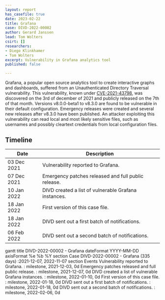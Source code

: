 ```yaml
---
layout: report
has_casefile: true
date: 2023-02-22
title: Grafana
case: DIVD-2022-00002
author: Gerard Janssen
lead: Tom Wolters
csirt: []
researchers:
- Diego Klinkhamer
- Tom Wolters
excerpt: Vulnerability in Grafana analytics tool
published: false

---
```

Grafana, a popular open source analytics tool to create interactive graphs and dashboards, suffered from an Unauthenticated Directory Traversal vulnerability. This vulnerability, known under [CVE-2021-43798](https://cve.mitre.org/cgi-bin/cvename.cgi?name=CVE-2021-43798), was discovered on the 3rd of december of 2021 and publicly released on the 7th of that month. Versions v8.0.0-beta1 to v8.3.0 are found to be vulnerable in their default configuration. Emergency releases were created and several new releases after v8.3.0 have been published. An attacker exploiting this vulnerability can read local and most likely sensitive files, such as usernames and possibly cleartext credentials from local configuration files.

## Timeline

| Date | Description |
| --- | --- |
| 03 Dec 2021 | Vulnerability reported to Grafana. |
| 07 Dec 2021 | Emergency patches released and full public release. |
| 10 Jan 2022 | DIVD created a list of vulnerable Grafana instances. |
| 18 Jan 2022 | First version of this case file. |
| 18 Jan 2022 | DIVD sent out a first batch of notifications. |
| 06 Feb 2022 | DIVD sent out a second batch of notifications. |

<div class="mermaid">
	gantt
	    title DIVD-2022-00002 - Grafana
	    dateFormat  YYYY-MM-DD
	    axisFormat  %e %b %Y
	    section Case
	    DIVD-2022-00002 - Grafana (335 days)            :2021-12-07, 2022-11-07
	    section Events
		Vulnerability reported to Grafana. :  milestone, 2021-12-03, 0d
				Emergency patches released and full public release. :  milestone, 2021-12-07, 0d
				DIVD created a list of vulnerable Grafana instances. :  milestone, 2022-01-10, 0d
				First version of this case file. :  milestone, 2022-01-18, 0d
				DIVD sent out a first batch of notifications. :  milestone, 2022-01-18, 0d
				DIVD sent out a second batch of notifications. :  milestone, 2022-02-06, 0d
				</div>
